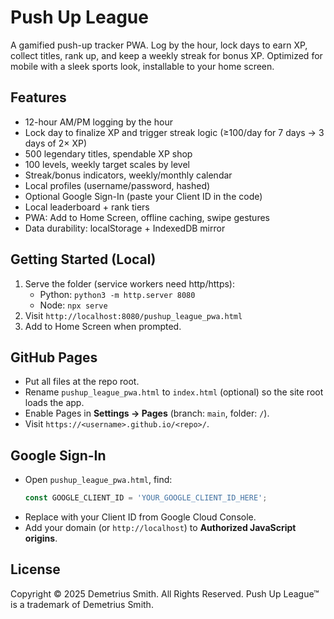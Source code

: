 # Push Up League

A gamified push-up tracker PWA. Log by the hour, lock days to earn XP, collect titles, rank up, and keep a weekly streak for bonus XP. Optimized for mobile with a sleek sports look, installable to your home screen.

## Features
- 12-hour AM/PM logging by the hour
- Lock day to finalize XP and trigger streak logic (≥100/day for 7 days → 3 days of 2× XP)
- 500 legendary titles, spendable XP shop
- 100 levels, weekly target scales by level
- Streak/bonus indicators, weekly/monthly calendar
- Local profiles (username/password, hashed)
- Optional Google Sign-In (paste your Client ID in the code)
- Local leaderboard + rank tiers
- PWA: Add to Home Screen, offline caching, swipe gestures
- Data durability: localStorage + IndexedDB mirror

## Getting Started (Local)
1. Serve the folder (service workers need http/https):
   - Python: `python3 -m http.server 8080`
   - Node: `npx serve`
2. Visit `http://localhost:8080/pushup_league_pwa.html`
3. Add to Home Screen when prompted.

## GitHub Pages
- Put all files at the repo root.
- Rename `pushup_league_pwa.html` to `index.html` (optional) so the site root loads the app.
- Enable Pages in **Settings → Pages** (branch: `main`, folder: `/`).
- Visit `https://<username>.github.io/<repo>/`.

## Google Sign-In
- Open `pushup_league_pwa.html`, find:
  ```js
  const GOOGLE_CLIENT_ID = 'YOUR_GOOGLE_CLIENT_ID_HERE';
  ```
- Replace with your Client ID from Google Cloud Console.
- Add your domain (or `http://localhost`) to **Authorized JavaScript origins**.

## License
Copyright © 2025 Demetrius Smith. All Rights Reserved.
Push Up League™ is a trademark of Demetrius Smith.
